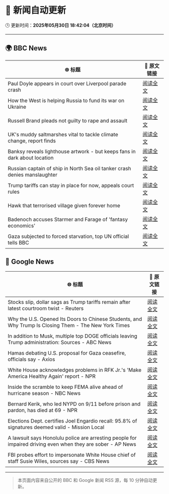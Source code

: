 # 🧠 新闻自动更新

🕒 更新时间：**2025年05月30日 18:42:04（北京时间）**

---

## 🌍 BBC News

| 🌐 标题 | 🔗 原文链接 |
|--------|-------------|
| Paul Doyle appears in court over Liverpool parade crash | [阅读全文](https://www.bbc.com/news/articles/c0j7exddjneo) |
| How the West is helping Russia to fund its war on Ukraine | [阅读全文](https://www.bbc.com/news/articles/cdxk454kxz8o) |
| Russell Brand pleads not guilty to rape and assault | [阅读全文](https://www.bbc.com/news/articles/cvgvknwxjdqo) |
| UK's muddy saltmarshes vital to tackle climate change, report finds | [阅读全文](https://www.bbc.com/news/articles/c9dq9xwd97no) |
| Banksy reveals lighthouse artwork - but keeps fans in dark about location | [阅读全文](https://www.bbc.com/news/articles/c331m8prmd1o) |
| Russian captain of ship in North Sea oil tanker crash denies manslaughter | [阅读全文](https://www.bbc.com/news/articles/c331mpxm626o) |
| Trump tariffs can stay in place for now, appeals court rules | [阅读全文](https://www.bbc.com/news/articles/c93ywvl7yy5o) |
| Hawk that terrorised village given forever home | [阅读全文](https://www.bbc.com/news/articles/cq690zg1vlro) |
| Badenoch accuses Starmer and Farage of 'fantasy economics' | [阅读全文](https://www.bbc.com/news/articles/cdd25lnd9jno) |
| Gaza subjected to forced starvation, top UN official tells BBC | [阅读全文](https://www.bbc.com/news/articles/c0k3d1y10pzo) |

## 📰 Google News

| 🌐 标题 | 🔗 原文链接 |
|--------|-------------|
| Stocks slip, dollar sags as Trump tariffs remain after latest courtroom twist - Reuters | [阅读全文](https://news.google.com/rss/articles/CBMie0FVX3lxTE5fT1lnUVdGekZ6UlF3bUJuSU5vX2NpUTZUM2xDU0FqUTJyLUhqcWFPNU85R3pPdGxNWWRyemxsSVFkVzhWWU9nMDJ6Vjc5SlVlVnZtZWN4TVoxSGNYZ2lnUTFIZlR1RGlFU2FGRzlhOHVhSnBaTWU4c1MxNA?oc=5) |
| Why the U.S. Opened Its Doors to Chinese Students, and Why Trump Is Closing Them - The New York Times | [阅读全文](https://news.google.com/rss/articles/CBMigwFBVV95cUxOU3BrUmNWNnY4Z0prdjk4NVltb2htaHpPdGJYdmlJaVNqZGxxd3pZRTl2RFJRSFpYcDJ2OWFPemdqbEJhQjlnT2tIT0FpOXdpUWswcHNicU5BbVI4ak5wM09CYnptQ0RROTd5d2hMYU9Ka0VUX1lCWk0xM3JzSnRJQ2JMQQ?oc=5) |
| In addition to Musk, multiple top DOGE officials leaving Trump administration: Sources - ABC News | [阅读全文](https://news.google.com/rss/articles/CBMiogFBVV95cUxORFpkTXBrRDRHTU1XQTlRTGFlZTc2RmYxR1RLWVlnLXhsaEMtbTVjUUdJMnlJTlEwdVVkMjhJQnRmQ0c5MGEzejA2WkJTb3h1aVF6T0FJeUJWVHI3QXJIZ0EtZjhNNENaVFA5V0t6REtPRDFDQmdQMFFmZEVUZVlJQ3VZUFhYVUZCaHNCSjN1M2xyUEFMQXAxLXVKdFlkRmhDWlHSAacBQVVfeXFMUGI5dmxNQ3p5T3lnNG5jX3hNem1kRS1tcndtYjNVVnUtbk80RTF6QlRBVG5FMUkzYUdXV2cxYzQxUjBmTDY1U0R3d1NNSDlneFhpOEUyWnBxakdqXzJndDZzRy1heVZ6X0F0S1BNNFNJRXo3VVVfaFlFS09SZmtQMkc4ME1zSzhqQUVVSk9IemdsUjBsTmd3NGRXWTBUbEZORDhHTnNnUHc?oc=5) |
| Hamas debating U.S. proposal for Gaza ceasefire, officials say - Axios | [阅读全文](https://news.google.com/rss/articles/CBMigwFBVV95cUxPbVczRlM5UGdFN3pNcGtFUUZZN1A4TEdUckVIVVR2MC1fUGp3Vi1zS1ljNXNrNWZnN1dTTzdBOW16cGR6UVJOSlZBc1IteGpTU29wU1h6ZWZIcmltaFFuazN2SDR6WlpNajdJbHE2NUdSN1oteHB5RThkaVlGQlBaSXZ3OA?oc=5) |
| White House acknowledges problems in RFK Jr.'s 'Make America Healthy Again' report - NPR | [阅读全文](https://news.google.com/rss/articles/CBMiwgFBVV95cUxOdjc3S0FJODBmMjhpQWdFcktpbHFxN0k4dm51SFhtUE5kVk9LVUVBeThVcHJONUE5cndFTFJXdFo2enpsY052cFJPTm9vU0Mzb1dUN3RLU0p0Y1BmLWlMRlFmTmNiWkF1YWNHb1BIVXRKWlBiNUpVRkZwRUdRT1A4cmpnZ0EwSDdqd2Z1TDJZNHdjRDQ2WTBEYW56WWhzQ0ttWE1pSGFrRzY0M2lYWkJxVjNGRmdtT0pGdmh3NENId1dFdw?oc=5) |
| Inside the scramble to keep FEMA alive ahead of hurricane season - NBC News | [阅读全文](https://news.google.com/rss/articles/CBMirgFBVV95cUxNSnJzd3FHbGM4OUg4LU1HY2RuZ2MwVV9KTm9kQ0F3WHREeEI5dUE0VV8tOFdpcmNZQS15UHFyZkxhd3NQUFFwTUdtYkZzQTBIMDAza09LSFZEWjRrbWNKQjFJQTl6bDVwZ2hZZzJpb2syWkk1NkcweHprNTZCYkdFbTFPS3BhREJWN0RPcmNEMzh0aUhaWS1YcTZlLXBsVk8tTHZTeW93RVdrUHBscWfSAVZBVV95cUxOakNTRE1pb3d6bklkcXZlY20wV0IxMGNDUnNONUxEN2tvNkNIcTdPZHc4M0d1NjUyeE1BZkJoSV9YTXZfOVZjaDFUOVN6dS16X0FyWHB1Zw?oc=5) |
| Bernard Kerik, who led NYPD on 9/11 before prison and pardon, has died at 69 - NPR | [阅读全文](https://news.google.com/rss/articles/CBMid0FVX3lxTFAxSzV6blowMmQtX2wtMUJNbUI2dU9ESlNKVE5PN0lXRGEydlRGSGYzTC1zeXZ3THVmcnlFY3RRbDJpdnNUbUFaN3JFSlNvc21QLUdzWWhMQkRXSk5pQVdOMEVkMkxfYmt5aWhBR29KSTB4TFMtQVBR?oc=5) |
| Elections Dept. certifies Joel Engardio recall: 95.8% of signatures deemed valid - Mission Local | [阅读全文](https://news.google.com/rss/articles/CBMijAFBVV95cUxOWlFadlhaVnMwOW55RklUVDl6YnNRaEttVWt4cndWMm1MV2VzeW00eDJFdjZpRU50cXdQYlJyMENnR2EzRUJPMXhUb3R3VGhmX3lScl9ydWQ3YXlETGZ3UTh2X2hybEVHQmNGTWYzY1FkbERhSDBhVXlaTWJPaXNOQm5Bc0hJWXVnZHhKSA?oc=5) |
| A lawsuit says Honolulu police are arresting people for impaired driving even when they are sober - AP News | [阅读全文](https://news.google.com/rss/articles/CBMiqAFBVV95cUxNU0QxV1NlLU1RRlBraDIzNmx3TGFOcFZzVTJ2M29vMWFOdVRzcWFlNjRfV2NfNGRKTXI1SlVCcnI0ZGZhSmdDdllWS20yN0xIT3RaRVFVbGFfZVlpdG5iZUNCU0xubEI2SDFsUUpNd1dncHV0ajBvS0RiQUY4SHFNVFRPTGxrOXhzLUV6b0Q1VkFRMTVBNU9veEdBb21YZlh5VExSR1ZzcXU?oc=5) |
| FBI probes effort to impersonate White House chief of staff Susie Wiles, sources say - CBS News | [阅读全文](https://news.google.com/rss/articles/CBMiowFBVV95cUxNXzhxMTlVMm1jQVZvcTlvWEZIeThCcWFVUXo0bk5laks5TkRCVU1CTXlmdUhHaWoyQ3VnX1NTT1VFbElUbTRzTEZ1Nno5OVFEVl9LZnkybXJVa3pMYWZjYkY2RFNjWkNHcm8xWjRId0p6T2d4dzBGeHZqUUtHd1drN1VVVXZfejFmZkxTMWNvcVVuYUctMG0yTHRaS1RiS00tY3RN0gGoAUFVX3lxTE9BYUJOelBCTVhWMDd1WXA3SEdJWGhSX1dSY29TZ2wzWWFKWGZfNXZfZ3FGT1BUYzdiRGJ1WVJKaXRNemJrN0pTaTdqYzhMOThlZVV4a3dUMFctdzdtSXk4eU9ITFlhOWxOSUdKOWM4SnFoTjEzREZwU3kySlhENUZwZndYeTlfcUJyMUhxTGFvX0RwbHNHTDJldW1oSkJBbkJxbXJVMllzVg?oc=5) |

---
> 本页面内容来自公开的 BBC 和 Google 新闻 RSS 源，每 10 分钟自动更新。